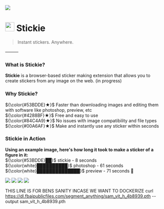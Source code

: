 <img src="https://cdn.discordapp.com/attachments/1096174778622148768/1096902070604411040/banner2Artboard_1.png">

# <img src="https://cdn.discordapp.com/attachments/1096174778622148768/1096888467331489853/stickie3.png" width="29px"> Stickie
> Instant stickers. Anywhere.
> 
———
### What is Stickie?

**Stickie** is a browser-based sticker making extension that allows you to create stickers from any image on the web.
(in progress)

### Why Stickie?
${\color{#53BDDE}★}$ Faster than downloading images and editing them with software like photoshop, preview, etc  
${\color{#4288BF}★}$ Free and easy to use	  
${\color{#84C4A9}★}$ No issues with image compatibility and file types		  
${\color{#00A6AF}★}$ Make and instantly use any sticker within seconds  

### Stickie in Action  
**Using an example image, here's how long it took to make a sticker of a figure in it:**  
${\color{#53BDDE}██}$ stickie - 8 seconds  
${\color{white}██████████}$ photoshop - 61 seconds	  		  
${\color{white}██████████████}$ preview - 71 seconds :nauseated_face: 

![](https://img.shields.io/badge/stickie-53BDDE?style=for-the-badge)
![](https://img.shields.io/badge/is-4288BF?style=for-the-badge)
![](https://img.shields.io/badge/the-84C4A9?style=for-the-badge)
![](https://img.shields.io/badge/best-00A6AF?style=for-the-badge)
	

	



THIS LINE IS FOR BENS SANITY INCASE WE WANT TO DOCKERIZE
curl https://dl.fbaipublicfiles.com/segment_anything/sam_vit_h_4b8939.pth --output sam_vit_h_4b8939.pth
